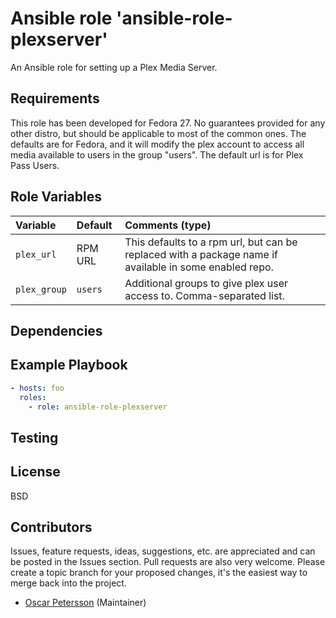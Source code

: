 # Ansible role 'ansible-role-plexserver'

An Ansible role for setting up a Plex Media Server.

## Requirements
This role has been developed for Fedora 27. No guarantees provided for any other distro, but should be applicable to most of the common ones. The defaults are for Fedora, and it will modify the plex account to access all media available to users in the group "users". 
The default url is for Plex Pass Users.

## Role Variables
| Variable		| Default		| Comments (type) |
| :---			| :---			| :---		  |
| `plex_url` | RPM URL | This defaults to a rpm url, but can be replaced with a package name if available in some enabled repo. |
| `plex_group` | `users` | Additional groups to give plex user access to. Comma-separated list. |

## Dependencies

## Example Playbook
```Yaml
- hosts: foo
  roles:
    - role: ansible-role-plexserver
```

## Testing


## License

BSD

## Contributors

Issues, feature requests, ideas, suggestions, etc. are appreciated and can be posted in the Issues section. Pull requests are also very welcome. Please create a topic branch for your proposed changes, it's the easiest way to merge back into the project.

- [Oscar Petersson](https://github.com/oscpe262/) (Maintainer)
